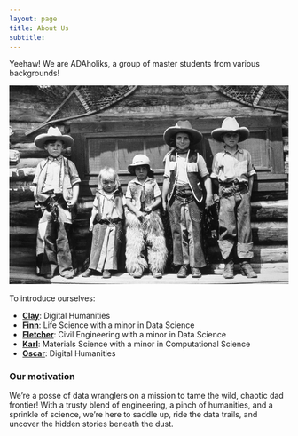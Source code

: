 ```yaml
---
layout: page
title: About Us
subtitle: 
---
```


Yeehaw! We are ADAholiks, a group of master students from various backgrounds! 

![aboutus](/assets/img/aboutus.jpg)

To introduce ourselves:

- **[Clay](https://github.com/ccpfoye)**: Digital Humanities 
- **[Finn](https://github.com/FinnWeikert)**: Life Science with a minor in Data Science  
- **[Fletcher](https://github.com/Fluntch)**: Civil Engineering with a minor in Data Science
- **[Karl](https://github.com/kabdelno)**: Materials Science with a minor in Computational  Science 
- **[Oscar](https://github.com/Ogoud)**: Digital Humanities  
 

### Our motivation

We’re a posse of data wranglers on a mission to tame the wild, chaotic dad frontier! With a trusty blend of engineering, a pinch of humanities, and a sprinkle of science, we’re here to saddle up, ride the data trails, and uncover the hidden stories beneath the dust. 
